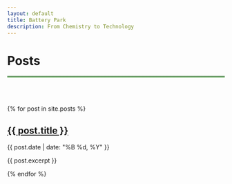 ```yaml
---
layout: default
title: Battery Park
description: From Chemistry to Technology
---
```


# Posts <i class="arrow right"></i>

<hr style="background: linear-gradient(#4a8049, #d8f5d0); height: 5px; border: none;">
<br><br>

{% for post in site.posts %}
  <article>
    <h2><a href="{{ post.url }}">{{ post.title }}</a></h2>
    <p class="post-date">{{ post.date | date: "%B %d, %Y" }}</p>
    <p>{{ post.excerpt }}</p>
  </article>
{% endfor %}

